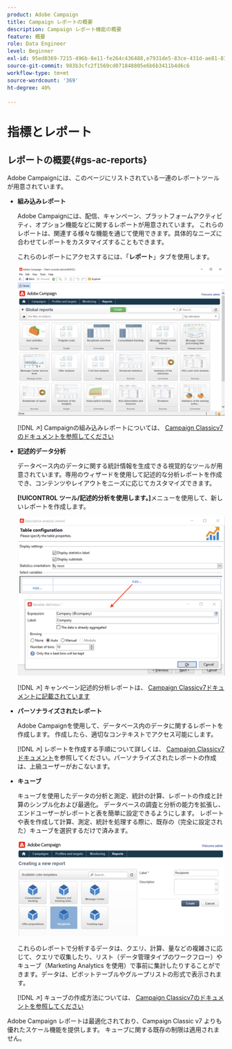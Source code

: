 ```yaml
---
product: Adobe Campaign
title: Campaign レポートの概要
description: Campaign レポート機能の概要
feature: 概要
role: Data Engineer
level: Beginner
exl-id: 95ed0369-7215-496b-8e11-fe264c436488,e7931de5-83ce-431d-ae81-83793d257550
source-git-commit: 983b3cfc2f1569cd071848805e6b6b3411b4d6c6
workflow-type: tm+mt
source-wordcount: '369'
ht-degree: 40%

---
```


# 指標とレポート

## レポートの概要{#gs-ac-reports}

Adobe Campaignには、このページにリストされている一連のレポートツールが用意されています。

* **組み込みレポート**

   Adobe Campaignには、配信、キャンペーン、プラットフォームアクティビティ、オプション機能などに関するレポートが用意されています。 これらのレポートは、関連する様々な機能を通じて使用できます。具体的なニーズに合わせてレポートをカスタマイズすることもできます。

   これらのレポートにアクセスするには、「**レポート**」タブを使用します。

   ![](assets/built-in-reports.png)

   [!DNL :arrow_upper_right:] Campaignの組み込みレポートについては、 [Campaign Classicv7のドキュメントを参照してください](https://experienceleague.adobe.com/docs/campaign-classic/using/reporting/accessing-built-in-reports/about-campaign-built-in-reports.html)

* **記述的データ分析**

   データベース内のデータに関する統計情報を生成できる視覚的なツールが用意されています。専用のウィザードを使用して記述的な分析レポートを作成でき、コンテンツやレイアウトをニーズに応じてカスタマイズできます。

   **[!UICONTROL ツール/記述的分析を使用します。]**&#x200B;メニューを使用して、新しいレポートを作成します。

   ![](assets/desc-analysis-report.png)

   [!DNL :arrow_upper_right:] キャンペーン記述的分析レポートは、 [Campaign Classicv7ドキュメントに記載されています](https://experienceleague.adobe.com/docs/campaign-classic/using/reporting/analyzing-populations/about-descriptive-analysis.html)

* **パーソナライズされたレポート**

   Adobe Campaignを使用して、データベース内のデータに関するレポートを作成します。 作成したら、適切なコンテキストでアクセス可能にします。

   [!DNL :arrow_upper_right:] レポートを作成する手順について詳しくは、 [Campaign Classicv7ドキュメント](https://experienceleague.adobe.com/docs/campaign-classic/using/reporting/creating-new-reports/about-reports-creation-in-campaign.html)を参照してください。パーソナライズされたレポートの作成は、上級ユーザーがおこないます。

* **キューブ**

   キューブを使用したデータの分析と測定、統計の計算、レポートの作成と計算のシンプル化および最適化。  データベースの調査と分析の能力を拡張し、エンドユーザーがレポートと表を簡単に設定できるようにします。 レポートや表を作成して計算、測定、統計を処理する際に、既存の（完全に設定された）キューブを選択するだけで済みます。

   ![](assets/create-a-report.png)

   これらのレポートで分析するデータは、クエリ、計算、量などの複雑さに応じて、クエリで収集したり、リスト（データ管理タイプのワークフロー）やキューブ（Marketing Analytics を使用）で事前に集計したりすることができます。データは、ピボットテーブルやグループリストの形式で表示されます。

   [!DNL :arrow_upper_right:] キューブの作成方法については、 [Campaign Classicv7のドキュメントを参照してください](https://experienceleague.adobe.com/docs/campaign-classic/using/reporting/designing-reports-with-cubes/about-cubes.html)


Adobe Campaign レポートは最適化されており、Campaign Classic v7 よりも優れたスケール機能を提供します。 キューブに関する既存の制限は適用されません。

